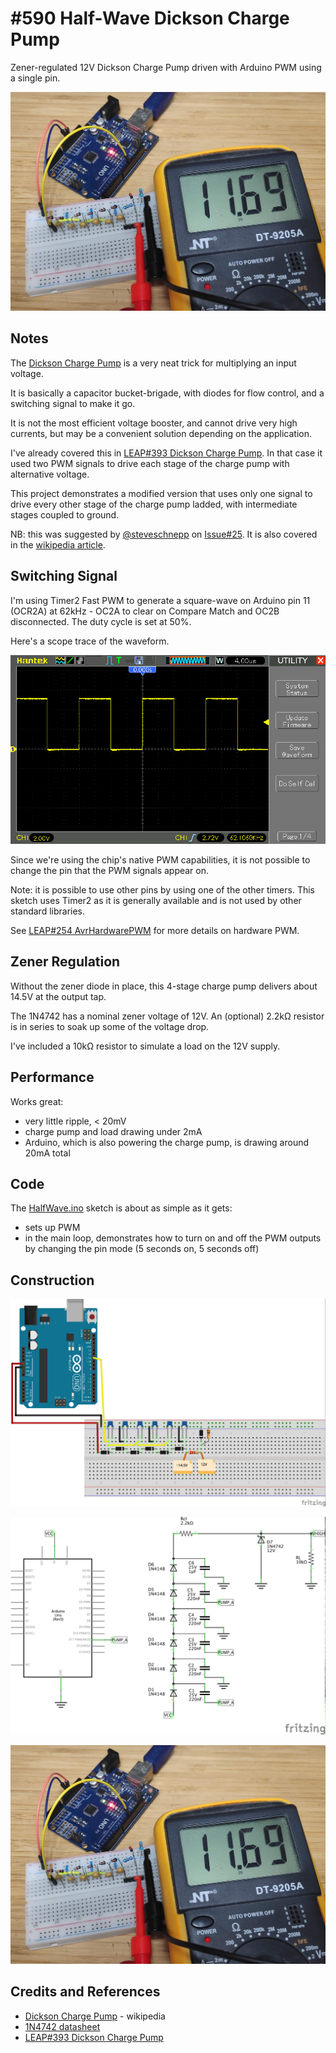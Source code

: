 # #590 Half-Wave Dickson Charge Pump

Zener-regulated 12V Dickson Charge Pump driven with Arduino PWM using a single pin.

![Build](./assets/HalfWave_build.jpg?raw=true)

## Notes

The [Dickson Charge Pump](https://en.wikipedia.org/wiki/Voltage_multiplier#Dickson_charge_pump) is a very neat trick for multiplying an input voltage.

It is basically a capacitor bucket-brigade, with diodes for flow control, and a switching signal to make it go.

It is not the most efficient voltage booster, and cannot drive very high currents, but may be a convenient
solution depending on the application.

I've already covered this in [LEAP#393 Dickson Charge Pump](../../../../playground/DicksonChargePump).
In that case it used two PWM signals to drive each stage of the charge pump with alternative voltage.

This project demonstrates a modified version that uses only one signal to drive every other stage of the charge pump ladded,
with intermediate stages coupled to ground.

NB: this was suggested by [@steveschnepp](https://github.com/steveschnepp) on [Issue#25](https://github.com/tardate/LittleArduinoProjects/issues/25).
It is also covered in the [wikipedia article](https://en.wikipedia.org/wiki/Voltage_multiplier#Dickson_charge_pump).

## Switching Signal

I'm using Timer2 Fast PWM to generate a square-wave on
Arduino pin 11 (OCR2A) at 62kHz - OC2A to clear on Compare Match and OC2B disconnected.
The duty cycle is set at 50%.

Here's a scope trace of the waveform.

![pwm_pump_control](./assets/pwm_pump_control.gif?raw=true)

Since we're using the chip's native PWM capabilities, it is not possible
to change the pin that the PWM signals appear on.

Note: it is possible to use other pins by using one of the other timers.
This sketch uses Timer2 as it is generally available and is not used by other standard libraries.

See [LEAP#254 AvrHardwarePWM](../../../../playground/AvrHardwarePWM) for more details on hardware PWM.

## Zener Regulation

Without the zener diode in place, this 4-stage charge pump delivers about 14.5V at the output tap.

The 1N4742 has a nominal zener voltage of 12V. An (optional) 2.2kΩ resistor is in series to soak up some of the voltage drop.

I've included a 10kΩ resistor to simulate a load on the 12V supply.

## Performance

Works great:

* very little ripple, < 20mV
* charge pump and load drawing under 2mA
* Arduino, which is also powering the charge pump, is drawing around 20mA total

## Code

The [HalfWave.ino](./HalfWave.ino) sketch is about as simple as it gets:

* sets up PWM
* in the main loop, demonstrates how to turn on and off the PWM outputs by changing the pin mode (5 seconds on, 5 seconds off)

## Construction

![bb](./assets/HalfWave_bb.jpg?raw=true)

![schematic](./assets/HalfWave_schematic.jpg?raw=true)

![bb_build](./assets/HalfWave_build.jpg?raw=true)

## Credits and References

* [Dickson Charge Pump](https://en.wikipedia.org/wiki/Voltage_multiplier#Dickson_charge_pump) - wikipedia
* [1N4742 datasheet](https://www.futurlec.com/Diodes/1N4742.shtml)
* [LEAP#393 Dickson Charge Pump](../../../../playground/DicksonChargePump)
